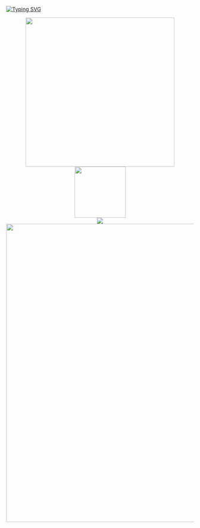 [![Typing SVG](https://readme-typing-svg.demolab.com?font=Fira+Code&pause=1000&width=435&lines=Hi+there+is+chronicle12345/undercat👋)](https://github.com/chronicle12345)

<div align="center"><img align="center" width="400" src="https://github-readme-stats.vercel.app/api?username=chronicle12345&theme=transparent&include_all_commits=true&show_icons=true&hide_border=true" /></div>


<div align="center"> <img height="137px" src="https://github-readme-stats.vercel.app/api?username=chronicle12345&hide_title=true&hide_border=true&show_icons=trueline_height=21&text_color=000&icon_color=000&bg_color=0,ea6161,ffc64d,fffc4d,52fa5a&theme=graywhite" /> </div>

<div align="center"> <img src="https://github-readme-stats.vercel.app/api/top-langs/?username=chronicle12345&hide_title=true&hide_border=true&layout=compact&langs_count=6&text_color=000&icon_color=fff&bg_color=0,52fa5a,4dfcff,c64dff&theme=graywhite" /> </div>

<div align="center"><img width="800" src="https://github-readme-activity-graph.vercel.app/graph?username=chronicle12345&theme=github-compact&hide_border=true&area=true" /></div>
